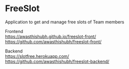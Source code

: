 # FreeSlot

Application to get and manage free slots of Team members

Frontend<br>
https://awasthishubh.github.io/freeslot-front/<br>
https://github.com/awasthishubh/freeslot-front/

Backend<br>
https://slotfree.herokuapp.com/<br>
https://github.com/awasthishubh/freeslot-backend/
